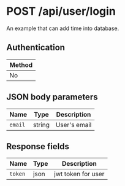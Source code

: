 # POST /api/user/login

An example that can add time into database.

## Authentication

|Method|
|-|
|No|

## JSON body parameters

|Name|Type|Description|
|-|-|-|
|`email`|string|User's email|

## Response fields

|Name|Type|Description|
|-|-|-|
|`token`|json|jwt token for user|
